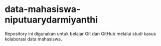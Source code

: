 # data-mahasiswa-niputuarydarmiyanthi
Repository ini digunakan untuk belajar Git dan GitHub melalui studi kasus kolaborasi data mahasiswa.
